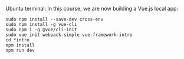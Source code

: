 Ubuntu terminal:
In this course, we are now building a Vue.js local app:
```
sudo npm install --save-dev cross-env
sudo npm install -g vue-cli
sudo npm i -g @vue/cli-init
sudo vue init webpack-simple vue-framework-intro
cd *intro
npm install
npm run dev
```
